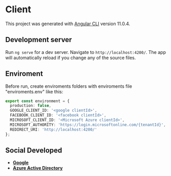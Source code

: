 # Client

This project was generated with [Angular CLI](https://github.com/angular/angular-cli) version 11.0.4.

## Development server

Run `ng serve` for a dev server. Navigate to `http://localhost:4200/`. The app will automatically reload if you change any of the source files.

## Enviroment
Before run, create enviroments folders with enviroments file "enviroments.env" like this:
```ts
export const environment = {
  production: false,
  GOOGLE_CLIENT_ID: '<google clientId>',
  FACEBOOK_CLIENT_ID: '<facebook clientId>',
  MICROSOFT_CLIENT_ID: '<Microsoft Azure clientId>',
  MICROSOFT_AUTHORITY: 'https://login.microsoftonline.com/{tenantId}',
  REDIRECT_URI: 'http://localhost:4200/'
};
```
## Social Developed

- [**Google**](https://developers.google.com/adwords/api/docs/guides/authentication)
- [**Azure Active Directory**](https://docs.microsoft.com/it-it/azure/active-directory/develop/howto-create-service-principal-portal)

